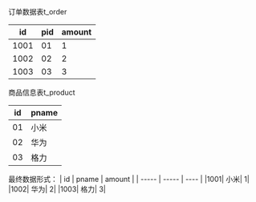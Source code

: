 订单数据表t_order

| id  | pid   |  amount  |
| -----   | -----  | ----  |
|1001|	01|	1|
|1002|	02|	2|
|1003|	03|	3|

商品信息表t_product

| id        | pname   |
| -----   | -----  |
|01|	小米|	
|02|	华为|	
|03|	格力|	

最终数据形式：
| id  | pname   |  amount  |
| -----   | -----  | ----  |
|1001|	小米|	1|
|1002|	华为|	2|
|1003|	格力|	3|